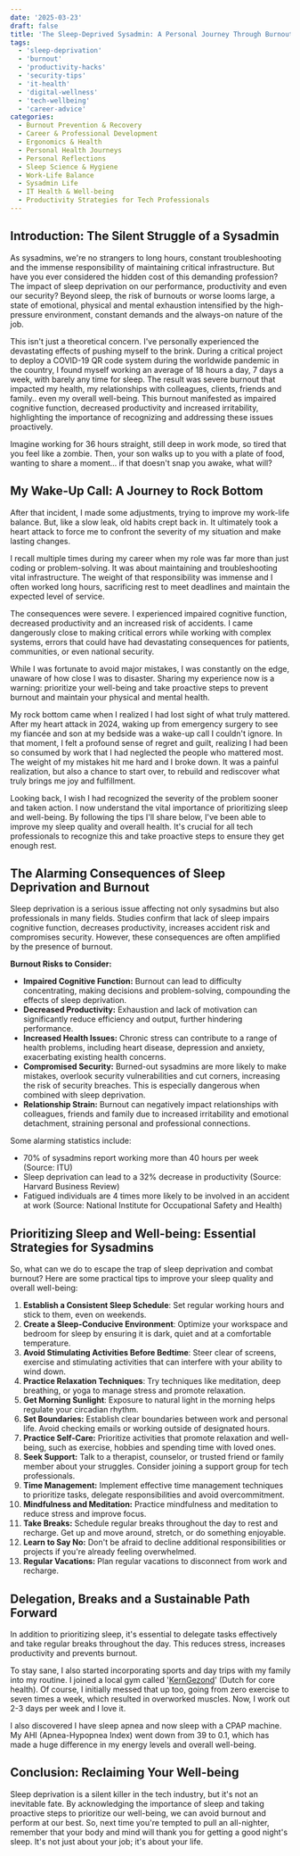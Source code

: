 ```yaml
---
date: '2025-03-23'
draft: false
title: 'The Sleep-Deprived Sysadmin: A Personal Journey Through Burnout and Recovery'
tags: 
  - 'sleep-deprivation'
  - 'burnout'
  - 'productivity-hacks'
  - 'security-tips'
  - 'it-health'
  - 'digital-wellness'
  - 'tech-wellbeing'
  - 'career-advice'
categories:
  - Burnout Prevention & Recovery
  - Career & Professional Development
  - Ergonomics & Health
  - Personal Health Journeys
  - Personal Reflections
  - Sleep Science & Hygiene
  - Work-Life Balance
  - Sysadmin Life
  - IT Health & Well-being
  - Productivity Strategies for Tech Professionals
---
```


## Introduction: The Silent Struggle of a Sysadmin

As sysadmins, we're no strangers to long hours, constant troubleshooting and the immense responsibility of maintaining critical infrastructure. But have you ever considered the hidden cost of this demanding profession? The impact of sleep deprivation on our performance, productivity and even our security? Beyond sleep, the risk of burnouts or worse looms large, a state of emotional, physical and mental exhaustion intensified by the high-pressure environment, constant demands and the always-on nature of the job.

This isn't just a theoretical concern. I've personally experienced the devastating effects of pushing myself to the brink. During a critical project to deploy a COVID-19 QR code system during the worldwide pandemic in the country, I found myself working an average of 18 hours a day, 7 days a week, with barely any time for sleep. The result was severe burnout that impacted my health, my relationships with colleagues, clients, friends and family.. even my overall well-being. This burnout manifested as impaired cognitive function, decreased productivity and increased irritability, highlighting the importance of recognizing and addressing these issues proactively.

Imagine working for 36 hours straight, still deep in work mode, so tired that you feel like a zombie. Then, your son walks up to you with a plate of food, wanting to share a moment... if that doesn't snap you awake, what will?

## My Wake-Up Call: A Journey to Rock Bottom

After that incident, I made some adjustments, trying to improve my work-life balance. But, like a slow leak, old habits crept back in. It ultimately took a heart attack to force me to confront the severity of my situation and make lasting changes.

I recall multiple times during my career when my role was far more than just coding or problem-solving. It was about maintaining and troubleshooting vital infrastructure. The weight of that responsibility was immense and I often worked long hours, sacrificing rest to meet deadlines and maintain the expected level of service.

The consequences were severe. I experienced impaired cognitive function, decreased productivity and an increased risk of accidents. I came dangerously close to making critical errors while working with complex systems, errors that could have had devastating consequences for patients, communities, or even national security.

While I was fortunate to avoid major mistakes, I was constantly on the edge, unaware of how close I was to disaster. Sharing my experience now is a warning: prioritize your well-being and take proactive steps to prevent burnout and maintain your physical and mental health.

My rock bottom came when I realized I had lost sight of what truly mattered. After my heart attack in 2024, waking up from emergency surgery to see my fiancée and son at my bedside was a wake-up call I couldn't ignore. In that moment, I felt a profound sense of regret and guilt, realizing I had been so consumed by work that I had neglected the people who mattered most. The weight of my mistakes hit me hard and I broke down. It was a painful realization, but also a chance to start over, to rebuild and rediscover what truly brings me joy and fulfillment.

Looking back, I wish I had recognized the severity of the problem sooner and taken action. I now understand the vital importance of prioritizing sleep and well-being. By following the tips I'll share below, I've been able to improve my sleep quality and overall health. It's crucial for all tech professionals to recognize this and take proactive steps to ensure they get enough rest.

## The Alarming Consequences of Sleep Deprivation and Burnout

Sleep deprivation is a serious issue affecting not only sysadmins but also professionals in many fields. Studies confirm that lack of sleep impairs cognitive function, decreases productivity, increases accident risk and compromises security. However, these consequences are often amplified by the presence of burnout.

**Burnout Risks to Consider:**

*   **Impaired Cognitive Function:** Burnout can lead to difficulty concentrating, making decisions and problem-solving, compounding the effects of sleep deprivation.
*   **Decreased Productivity:** Exhaustion and lack of motivation can significantly reduce efficiency and output, further hindering performance.
*   **Increased Health Issues:** Chronic stress can contribute to a range of health problems, including heart disease, depression and anxiety, exacerbating existing health concerns.
*   **Compromised Security:** Burned-out sysadmins are more likely to make mistakes, overlook security vulnerabilities and cut corners, increasing the risk of security breaches. This is especially dangerous when combined with sleep deprivation.
*   **Relationship Strain:** Burnout can negatively impact relationships with colleagues, friends and family due to increased irritability and emotional detachment, straining personal and professional connections.

Some alarming statistics include:

*   70% of sysadmins report working more than 40 hours per week (Source: ITU)
*   Sleep deprivation can lead to a 32% decrease in productivity (Source: Harvard Business Review)
*   Fatigued individuals are 4 times more likely to be involved in an accident at work (Source: National Institute for Occupational Safety and Health)

## Prioritizing Sleep and Well-being: Essential Strategies for Sysadmins

So, what can we do to escape the trap of sleep deprivation and combat burnout? Here are some practical tips to improve your sleep quality and overall well-being:

1.  **Establish a Consistent Sleep Schedule**: Set regular working hours and stick to them, even on weekends.
2.  **Create a Sleep-Conducive Environment**: Optimize your workspace and bedroom for sleep by ensuring it is dark, quiet and at a comfortable temperature.
3.  **Avoid Stimulating Activities Before Bedtime**: Steer clear of screens, exercise and stimulating activities that can interfere with your ability to wind down.
4.  **Practice Relaxation Techniques**: Try techniques like meditation, deep breathing, or yoga to manage stress and promote relaxation.
5.  **Get Morning Sunlight**: Exposure to natural light in the morning helps regulate your circadian rhythm.
6.  **Set Boundaries:** Establish clear boundaries between work and personal life. Avoid checking emails or working outside of designated hours.
7.  **Practice Self-Care:** Prioritize activities that promote relaxation and well-being, such as exercise, hobbies and spending time with loved ones.
8.  **Seek Support:** Talk to a therapist, counselor, or trusted friend or family member about your struggles. Consider joining a support group for tech professionals.
9.  **Time Management:** Implement effective time management techniques to prioritize tasks, delegate responsibilities and avoid overcommitment.
10. **Mindfulness and Meditation:** Practice mindfulness and meditation to reduce stress and improve focus.
11. **Take Breaks:** Schedule regular breaks throughout the day to rest and recharge. Get up and move around, stretch, or do something enjoyable.
12. **Learn to Say No:** Don't be afraid to decline additional responsibilities or projects if you're already feeling overwhelmed.
13. **Regular Vacations:** Plan regular vacations to disconnect from work and recharge.

## Delegation, Breaks and a Sustainable Path Forward

In addition to prioritizing sleep, it's essential to delegate tasks effectively and take regular breaks throughout the day. This reduces stress, increases productivity and prevents burnout.

To stay sane, I also started incorporating sports and day trips with my family into my routine. I joined a local gym called '[KernGezond](https://kerngezond.eu/)' (Dutch for core health). Of course, I initially messed that up too, going from zero exercise to seven times a week, which resulted in overworked muscles. Now, I work out 2-3 days per week and I love it.

I also discovered I have sleep apnea and now sleep with a CPAP machine. My AHI (Apnea-Hypopnea Index) went down from 39 to 0.1, which has made a huge difference in my energy levels and overall well-being.

## Conclusion: Reclaiming Your Well-being

Sleep deprivation is a silent killer in the tech industry, but it's not an inevitable fate. By acknowledging the importance of sleep and taking proactive steps to prioritize our well-being, we can avoid burnout and perform at our best. So, next time you're tempted to pull an all-nighter, remember that your body and mind will thank you for getting a good night's sleep. It's not just about your job; it's about your life.